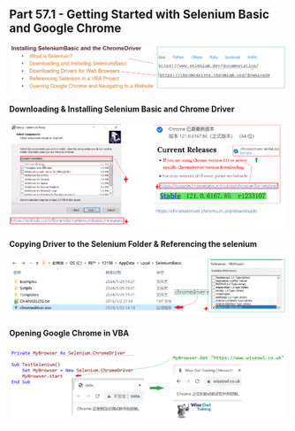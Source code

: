 ## Part 57.1 - Getting Started with Selenium Basic and Google Chrome

![inssb](../images/inssb.PNG)

#### Downloading & Installing Selenium Basic  and Chrome Driver

![seniumdriver](../images/seniumdriver.PNG)

#### Copying  Driver to the Selenium Folder & Referencing the selenium

![senref](../images/senref.PNG)

#### Opening Google Chrome in VBA

![opSene](../images/opSene.PNG)

